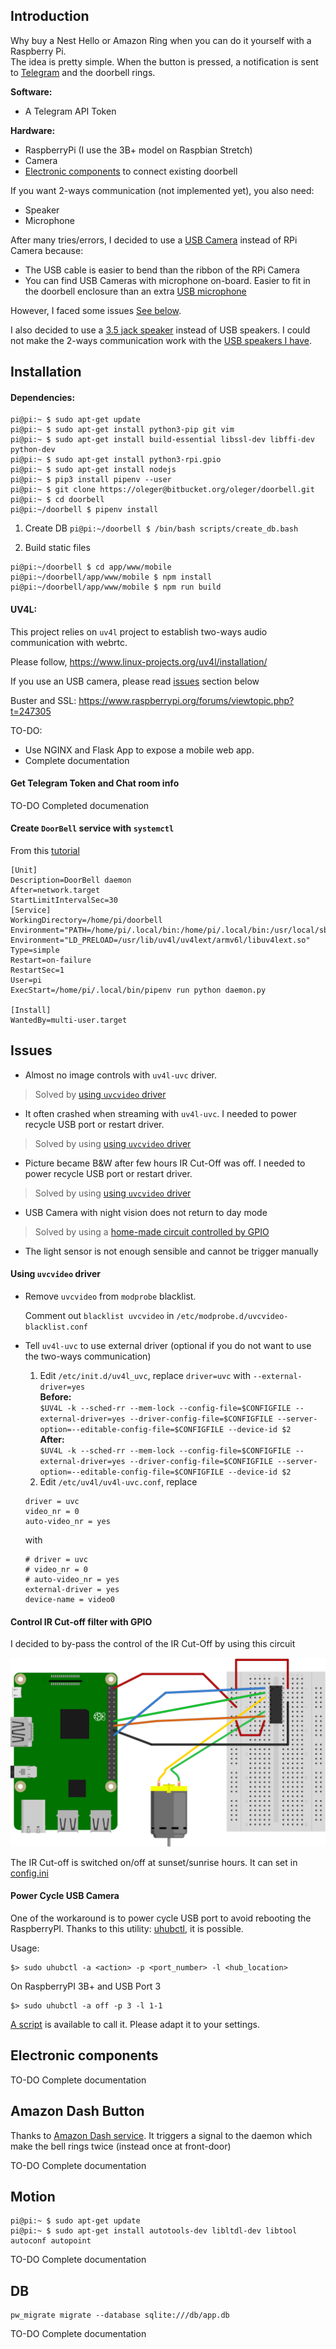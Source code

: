 ## Introduction
Why buy a Nest Hello or Amazon Ring when you can do it yourself with a Raspberry Pi.  
The idea is pretty simple. When the button is pressed, a notification is sent to [Telegram](https://telegram.org/) and the doorbell rings. 

**Software:**

- A Telegram API Token

**Hardware:**

- RaspberryPi (I use the 3B+ model on Raspbian Stretch)
- Camera
- [Electronic components](#) to connect existing doorbell


If you want 2-ways communication (not implemented yet), you also need:

- Speaker
- Microphone

After many tries/errors, I decided to use a [USB Camera](http://www.webcamerausb.com/elp-wide-angle-fisheye-lens-cmos-ov2710-night-vision-1080p-hd-webcam-usb-with-camera-support-ir-cut-p-233.html) instead of RPi Camera because:

- The USB cable is easier to bend than the ribbon of the RPi Camera
- You can find USB Cameras with microphone on-board. Easier to fit in the doorbell enclosure than an extra [USB microphone](https://www.adafruit.com/product/3367)

However, I faced some issues [See below](#usb-camera-issues).

I also decided to use a [3.5 jack speaker](https://static.bhphoto.com/images/images1000x1000/1394551256_1031266.jpg) instead of USB speakers. I could not make the 2-ways communication work with the [USB speakers I have](https://www.adafruit.com/product/3369).

 

## Installation

#### Dependencies:

```
pi@pi:~ $ sudo apt-get update
pi@pi:~ $ sudo apt-get install python3-pip git vim
pi@pi:~ $ sudo apt-get install build-essential libssl-dev libffi-dev python-dev
pi@pi:~ $ sudo apt-get install python3-rpi.gpio
pi@pi:~ $ sudo apt-get install nodejs
pi@pi:~ $ pip3 install pipenv --user
pi@pi:~ $ git clone https://oleger@bitbucket.org/oleger/doorbell.git
pi@pi:~ $ cd doorbell
pi@pi:~/doorbell $ pipenv install
```

1. Create DB
`pi@pi:~/doorbell $ /bin/bash scripts/create_db.bash`

2. Build static files
```
pi@pi:~/doorbell $ cd app/www/mobile
pi@pi:~/doorbell/app/www/mobile $ npm install
pi@pi:~/doorbell/app/www/mobile $ npm run build
```




#### UV4L:

This project relies on `uv4l` project to establish two-ways audio communication with webrtc.

Please follow, https://www.linux-projects.org/uv4l/installation/

If you use an USB camera, please read [issues](todo-link "") section below

Buster and SSL: https://www.raspberrypi.org/forums/viewtopic.php?t=247305

TO-DO: 

- Use NGINX and Flask App to expose a mobile web app.  
- Complete documentation



#### Get Telegram Token and Chat room info

TO-DO Completed documenation

#### Create `DoorBell` service with `systemctl`
From this [tutorial](https://medium.com/@benmorel/creating-a-linux-service-with-systemd-611b5c8b91d6 "")

```
[Unit]
Description=DoorBell daemon
After=network.target
StartLimitIntervalSec=30
[Service]
WorkingDirectory=/home/pi/doorbell
Environment="PATH=/home/pi/.local/bin:/home/pi/.local/bin:/usr/local/sbin:/usr/local/bin:/usr/sbin:/usr/bin:/sbin:/bin:"
Environment="LD_PRELOAD=/usr/lib/uv4l/uv4lext/armv6l/libuv4lext.so"
Type=simple
Restart=on-failure
RestartSec=1
User=pi
ExecStart=/home/pi/.local/bin/pipenv run python daemon.py
    
[Install]
WantedBy=multi-user.target
```
    

## Issues

- Almost no image controls with `uv4l-uvc` driver.

> Solved by [using `uvcvideo` driver](#)

- It often crashed when streaming with `uv4l-uvc`. I needed to power recycle USB port or restart driver. 

> Solved by using [using `uvcvideo` driver](#)

- Picture became B&W after few hours IR Cut-Off was off. I needed to power recycle USB port or restart driver.

> Solved by using [using `uvcvideo` driver](#)

- USB Camera with night vision does not return to day mode

> Solved by using a [home-made circuit controlled by GPIO](#)

- The light sensor is not enough sensible and cannot be trigger manually



#### Using `uvcvideo` driver

- Remove `uvcvideo` from `modprobe` blacklist.  

  Comment out `blacklist uvcvideo` in `/etc/modprobe.d/uvcvideo-blacklist.conf`
- Tell `uv4l-uvc` to use external driver (optional if you do not want to use the two-ways communication)
    1. Edit `/etc/init.d/uv4l_uvc`, replace `driver=uvc` with `--external-driver=yes`    
    **Before:**  
    `$UV4L -k --sched-rr --mem-lock --config-file=$CONFIGFILE --external-driver=yes --driver-config-file=$CONFIGFILE --server-option=--editable-config-file=$CONFIGFILE --device-id $2`  
    **After:**  
    `$UV4L -k --sched-rr --mem-lock --config-file=$CONFIGFILE --external-driver=yes --driver-config-file=$CONFIGFILE --server-option=--editable-config-file=$CONFIGFILE --device-id $2`  
    2. Edit `/etc/uv4l/uv4l-uvc.conf`, replace  
    
    ```
    driver = uvc  
    video_nr = 0
    auto-video_nr = yes
    ```
    with
    
    ```
    # driver = uvc  
    # video_nr = 0
    # auto-video_nr = yes
    external-driver = yes
    device-name = video0
    ```

#### Control IR Cut-off filter with GPIO

I decided to by-pass the control of the IR Cut-Off by using this circuit

![IR Cut-Off diagram](./docs/ir-cut-off.svg)

The IR Cut-off is switched on/off at sunset/sunrise hours. It can set in [config.ini](https://bitbucket.org/oleger/doorbell/src/93265682e4dc60b9be271103960558cad6c4f83a/config.ini.sample#lines-30:35)

#### Power Cycle USB Camera

One of the workaround is to power cycle USB port to avoid rebooting the RaspberryPI.
Thanks to this utility: [uhubctl](https://github.com/mvp/uhubctl ""), it is possible.

Usage:

```
$> sudo uhubctl -a <action> -p <port_number> -l <hub_location>
```

On RaspberryPI 3B+ and USB Port 3

```
$> sudo uhubctl -a off -p 3 -l 1-1
```

[A script](scripts/powercycle-usbcam.sh) is available to call it. Please adapt it to your settings.



## Electronic components

TO-DO Complete documentation

## Amazon Dash Button
Thanks to [Amazon Dash service](https://github.com/Nekmo/amazon-dash ""). 
It triggers a signal to the daemon which make the bell rings twice (instead once at front-door)

TO-DO Complete documentation

## Motion
```
pi@pi:~ $ sudo apt-get update
pi@pi:~ $ sudo apt-get install autotools-dev libltdl-dev libtool autoconf autopoint
```
TO-DO Complete documentation


## DB

```
pw_migrate migrate --database sqlite:///db/app.db
```
TO-DO Complete documentation


